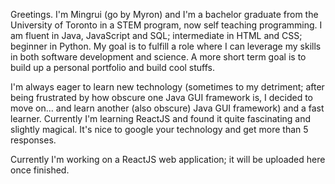 <!--
- 👋 Hi, I’m @Mingrui-Ma
- 👀 I’m interested in ...
- 🌱 I’m currently learning ...
- 💞️ I’m looking to collaborate on ...
- 📫 How to reach me ...

--->
Greetings. I'm Mingrui (go by Myron) and I'm a bachelor graduate from the University of Toronto in a STEM program, now self teaching programming. I am fluent in Java, JavaScript and SQL; intermediate in HTML and CSS; beginner in Python. My goal is to fulfill a role where I can leverage my skills in both software development and science. A more short term goal is to build up a personal portfolio and build cool stuffs.

I'm always eager to learn new technology (sometimes to my detriment; after being frustrated by how obscure one Java GUI framework is, I decided to move on... and learn another (also obscure) Java GUI framework) and a fast learner. Currently I'm learning ReactJS and found it quite fascinating and slightly magical. It's nice to google your technology and get more than 5 responses.

Currently I'm working on a ReactJS web application; it will be uploaded here once finished.
